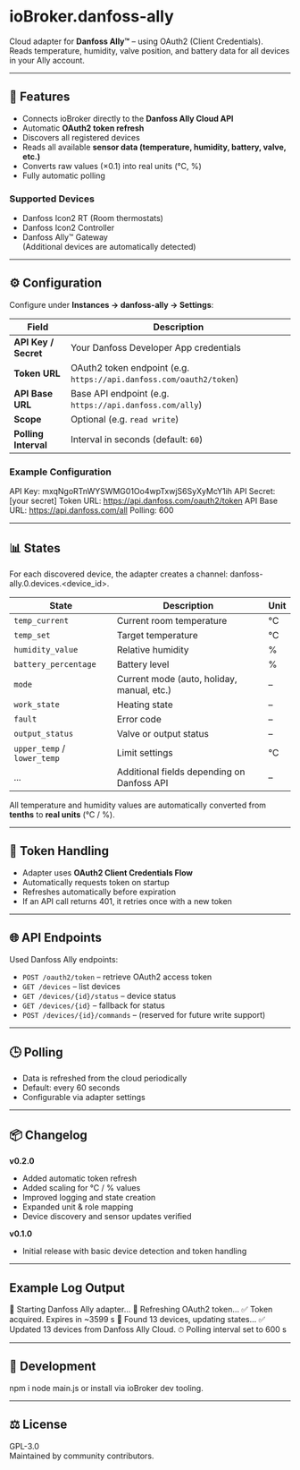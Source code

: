 # ioBroker.danfoss-ally
Cloud adapter for **Danfoss Ally™** – using OAuth2 (Client Credentials).  
Reads temperature, humidity, valve position, and battery data for all devices in your Ally account.

---

## 🔧 Features
- Connects ioBroker directly to the **Danfoss Ally Cloud API**
- Automatic **OAuth2 token refresh**
- Discovers all registered devices
- Reads all available **sensor data (temperature, humidity, battery, valve, etc.)**
- Converts raw values (×0.1) into real units (°C, %)
- Fully automatic polling

### Supported Devices
- Danfoss Icon2 RT (Room thermostats)
- Danfoss Icon2 Controller
- Danfoss Ally™ Gateway  
(Additional devices are automatically detected)

---

## ⚙️ Configuration
Configure under **Instances → danfoss-ally → Settings**:

| Field | Description |
|--------|--------------|
| **API Key / Secret** | Your Danfoss Developer App credentials |
| **Token URL** | OAuth2 token endpoint (e.g. `https://api.danfoss.com/oauth2/token`) |
| **API Base URL** | Base API endpoint (e.g. `https://api.danfoss.com/ally`) |
| **Scope** | Optional (e.g. `read write`) |
| **Polling Interval** | Interval in seconds (default: `60`) |

### Example Configuration
API Key:      mxqNgoRTnWYSWMG01Oo4wpTxwjS6SyXyMcY1ih
API Secret:   [your secret]
Token URL:    https://api.danfoss.com/oauth2/token
API Base URL: https://api.danfoss.com/all
Polling:      600

---

## 📊 States
For each discovered device, the adapter creates a channel:
danfoss-ally.0.devices.<device_id>.

| State | Description | Unit |
|--------|--------------|------|
| `temp_current` | Current room temperature | °C |
| `temp_set` | Target temperature | °C |
| `humidity_value` | Relative humidity | % |
| `battery_percentage` | Battery level | % |
| `mode` | Current mode (auto, holiday, manual, etc.) | – |
| `work_state` | Heating state | – |
| `fault` | Error code | – |
| `output_status` | Valve or output status | – |
| `upper_temp` / `lower_temp` | Limit settings | °C |
| ... | Additional fields depending on Danfoss API | – |

All temperature and humidity values are automatically converted from **tenths** to **real units** (°C / %).

---

## 🧠 Token Handling
- Adapter uses **OAuth2 Client Credentials Flow**
- Automatically requests token on startup
- Refreshes automatically before expiration
- If an API call returns 401, it retries once with a new token

---

## 🌐 API Endpoints
Used Danfoss Ally endpoints:
- `POST /oauth2/token` – retrieve OAuth2 access token
- `GET /devices` – list devices
- `GET /devices/{id}/status` – device status
- `GET /devices/{id}` – fallback for status
- `POST /devices/{id}/commands` – (reserved for future write support)

---

## 🕒 Polling
- Data is refreshed from the cloud periodically  
- Default: every 60 seconds  
- Configurable via adapter settings  

---

## 📦 Changelog

**v0.2.0**
- Added automatic token refresh
- Added scaling for °C / % values
- Improved logging and state creation
- Expanded unit & role mapping
- Device discovery and sensor updates verified

**v0.1.0**
- Initial release with basic device detection and token handling

---

## Example Log Output
🔄 Starting Danfoss Ally adapter…
🔑 Refreshing OAuth2 token…
✅ Token acquired. Expires in ~3599 s
📡 Found 13 devices, updating states…
✅ Updated 13 devices from Danfoss Ally Cloud.
⏱ Polling interval set to 600 s

---

## 🧩 Development
npm i
node main.js
or install via ioBroker dev tooling.

---

## ⚖️ License
GPL-3.0  
Maintained by community contributors.